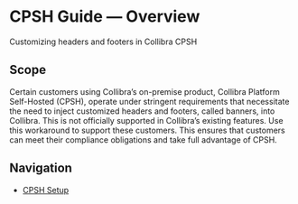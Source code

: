 # CPSH Guide — Overview

Customizing headers and footers in Collibra CPSH

## Scope
Certain customers using Collibra’s on-premise product, Collibra Platform Self-Hosted (CPSH), operate under stringent requirements that necessitate the need to inject customized headers and footers, called banners, into Collibra. This is not officially supported in Collibra’s existing features. Use this workaround to support these customers. This ensures that customers can meet their compliance obligations and take full advantage of CPSH.

## Navigation
- [CPSH Setup](01-cpsh.md)